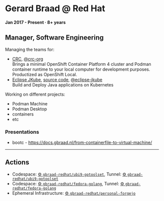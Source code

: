 # Gerard Braad @ Red Hat

#### Jan 2017 - Present · 8+ years

## Manager, Software Engineering

Managing the teams for:
  * [CRC](https://crc.dev), [@crc-org](https://github.com/crc-org)  
    Brings a minimal OpenShift Container Platform 4 cluster and Podman container runtime to your local computer for development purposes. Productized as OpenShift Local.
  * [Eclipse JKube](https://www.eclipse.org/jkube/), [source code](https://github.com/eclipse/jkube), [@eclipse-jkube](https://github.com/eclipse-jkube)    
    Build and Deploy Java applications on Kubernetes

Working on different projects:
  * Podman Machine
  * Podman Desktop
  * containers
  * etc

### Presentations
  - bootc - https://docs.gbraad.nl/from-containerfile-to-virtual-machine/

---

## Actions

- Codespace: [⚙️ `gbraad-redhat/ubi9-gotoolset`](https://codespaces.new/gbraad-redhat/ubi9-gotoolset/), Tunnel: [⚙️ `gbraad-redhat/ubi9-gotoolset`](https://github.com/gbraad-redhat/ubi9-gotoolset/actions/workflows/tailscale-code-tunnel.yml)
- Codespace: [⚙️ `gbraad-redhat/fedora-golang`](https://codespaces.new/gbraad-redhat/fedora-golang/), Tunnel: [⚙️ `gbraad-redhat/fedora-golang`](https://github.com/gbraad-redhat/fedora-golang/actions/workflows/tailscale-code-tunnel.yml)
- Ephemeral Infrastructure: [⚙️ `gbraad-redhat/personal-forgejo`](https://github.com/gbraad-redhat/personal-forgejo/actions/workflows/tailscale-deploy.yml)

